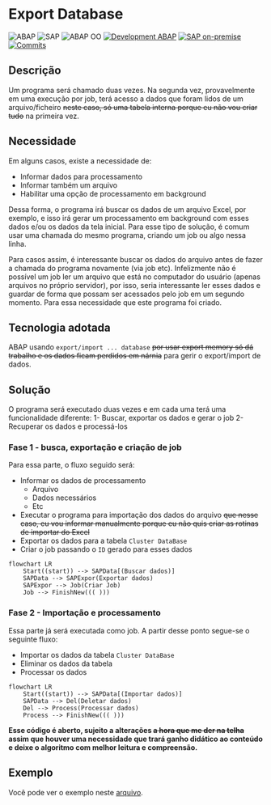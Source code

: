 # Export Database

![ABAP](https://img.shields.io/badge/ABAP-0051B5?style=flat&logo=sap&logoColor=white)
![SAP](https://img.shields.io/badge/SAP-0FAAFF?style=flat&logo=sap&logoColor=white)
![ABAP OO](https://img.shields.io/badge/ABAP_OO-276DC3?style=flat&logo=sap&logoColor=white)
[![Development ABAP](https://img.shields.io/badge/Development-ABAP-blue?style=flat&logo=sap&logoColor=white)](https://www.sap.com/index.html)
[![SAP on-premise](https://img.shields.io/badge/SAP-on--premise-blue?style=flat)](https://www.sap.com/index.html)
[![Commits](https://img.shields.io/github/commit-activity/t/edmilson-nascimento/export-database-cluster-background?style=flat)](https://github.com/edmilson-nascimento/export-database-cluster-background)

## Descrição
Um programa será chamado duas vezes. Na segunda vez, provavelmente em uma execução por job, terá acesso a dados que foram lidos de um arquivo/ficheiro ~~neste caso, só uma tabela interna porque eu não vou criar tudo~~ na primeira vez.

## Necessidade ##
Em alguns casos, existe a necessidade de:
- Informar dados para processamento
- Informar também um arquivo
- Habilitar uma opção de processamento em background

Dessa forma, o programa irá buscar os dados de um arquivo Excel, por exemplo, e isso irá gerar um processamento em background com esses dados e/ou os dados da tela inicial. Para esse tipo de solução, é comum usar uma chamada do mesmo programa, criando um job ou algo nessa linha.

Para casos assim, é interessante buscar os dados do arquivo antes de fazer a chamada do programa novamente (via job etc). Infelizmente não é possível um job ler um arquivo que está no computador do usuário (apenas arquivos no próprio servidor), por isso, seria interessante ler esses dados e guardar de forma que possam ser acessados pelo job em um segundo momento. Para essa necessidade que este programa foi criado.


## Tecnologia adotada ##
ABAP usando `export/import ... database` ~~por usar export memory só dá trabalho e os dados ficam perdidos em nárnia~~ para gerir o export/import de dados. 


## Solução ##
O programa será executado duas vezes e em cada uma terá uma funcionalidade diferente:
1- Buscar, exportar os dados e gerar o job
2- Recuperar os dados e processá-los

### Fase 1 - busca, exportação e criação de job ### 
Para essa parte, o fluxo seguido será:
- Informar os dados de processamento
    - Arquivo
    - Dados necessários
    - Etc
- Executar o programa para importação dos dados do arquivo ~~que nesse caso, eu vou informar manualmente porque eu não quis criar as rotinas de importar do Excel~~
- Exportar os dados para a tabela `Cluster DataBase`
- Criar o job passando o `ID` gerado para esses dados
```mermaid
flowchart LR
    Start((start)) --> SAPData[(Buscar dados)]
    SAPData --> SAPExpor(Exportar dados)
    SAPExpor --> Job(Criar Job)
    Job --> FinishNew((( )))
```

### Fase 2 - Importação e processamento ###
Essa parte já será executada como job. A partir desse ponto segue-se o seguinte fluxo:
- Importar os dados da tabela `Cluster DataBase`
- Eliminar os dados da tabela
- Processar os dados 

```mermaid
flowchart LR
    Start((start)) --> SAPData[(Importar dados)]
    SAPData --> Del(Deletar dados)
    Del --> Process(Processar dados)
    Process --> FinishNew((( )))
```

**Esse código é aberto, sujeito a alterações ~~a hora que me der na telha~~ assim que houver uma necessidade que trará ganho didático ao conteúdo e deixe o algoritmo com melhor leitura e compreensão.**

## Exemplo

Você pode ver o exemplo neste [arquivo](/class/cluster.abap).